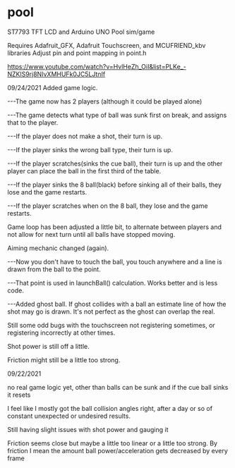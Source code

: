 # pool
  ST7793 TFT LCD and Arduino UNO Pool sim/game

Requires Adafruit_GFX, Adafruit Touchscreen, and MCUFRIEND_kbv libraries
Adjust pin and point mapping in point.h


https://www.youtube.com/watch?v=HvlHeZh_OiI&list=PLKe_-NZKlS9rj8NIvXMHUFk0JC5LJtnIf


09/24/2021
Added game logic.

---The game now has 2 players (although it could be played alone)

---The game detects what type of ball was sunk first on break, and assigns that to the player.

---If the player does not make a shot, their turn is up.

---If the player sinks the wrong ball type, their turn is up.

---If the player scratches(sinks the cue ball), their turn is up and the other player can place the ball in the first third of the table.

---If the player sinks the 8 ball(black) before sinking all of their balls, they lose and the game restarts.

---If the player scratches when on the 8 ball, they lose and the game restarts.

Game loop has been adjusted a little bit, to alternate between players and not allow for next turn until all balls have stopped moving.

Aiming mechanic changed (again).

---Now you don't have to touch the ball, you touch anywhere and a line is drawn from the ball to the point.

---That point is used in launchBall() calculation. Works better and is less code.

---Added ghost ball. If ghost collides with a ball an estimate line of how the shot may go is drawn. It's not perfect as the ghost can overlap the real.



Still some odd bugs with the touchscreen not registering sometimes, or registering incorrectly at other times.

Shot power is still off a little.

Friction might still be a little too strong.



09/22/2021

no real game logic yet, other than balls can be sunk and if the cue ball sinks it resets

I feel like I mostly got the ball collision angles right, after a day or so of constant unexpected or undesired results.

Still having slight issues with shot power and gauging it

Friction seems close but maybe a little too linear or a little too strong. By friction I mean the amount ball power/acceleration gets decreased by every frame



